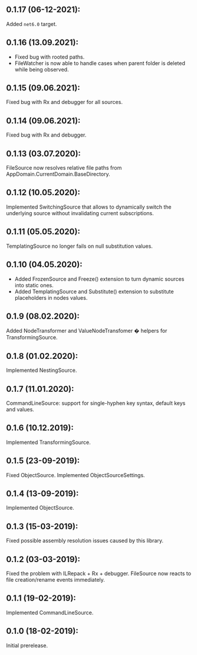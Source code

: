 ## 0.1.17 (06-12-2021):

Added `net6.0` target.

## 0.1.16 (13.09.2021):

- Fixed bug with rooted paths.
- FileWatcher is now able to handle cases when parent folder is deleted while being observed.

## 0.1.15 (09.06.2021):

Fixed bug with Rx and debugger for all sources.

## 0.1.14 (09.06.2021):

Fixed bug with Rx and debugger.

## 0.1.13 (03.07.2020):

FileSource now resolves relative file paths from AppDomain.CurrentDomain.BaseDirectory.

## 0.1.12 (10.05.2020):

Implemented SwitchingSource that allows to dynamically switch the underlying source without invalidating current subscriptions.

## 0.1.11 (05.05.2020):

TemplatingSource no longer fails on null substitution values.

## 0.1.10 (04.05.2020):

- Added FrozenSource and Freeze() extension to turn dynamic sources into static ones.
- Added TemplatingSource and Substitute() extension to substitute placeholders in nodes values.

## 0.1.9 (08.02.2020):

Added NodeTransformer and ValueNodeTransfomer � helpers for TransformingSource.

## 0.1.8 (01.02.2020):

Implemented NestingSource.

## 0.1.7 (11.01.2020):

CommandLineSource: support for single-hyphen key syntax, default keys and values.

## 0.1.6 (10.12.2019):

Implemented TransformingSource.

## 0.1.5 (23-09-2019):

Fixed ObjectSource.
Implemented ObjectSourceSettings.

## 0.1.4 (13-09-2019):

Implemented ObjectSource.

## 0.1.3 (15-03-2019):

Fixed possible assembly resolution issues caused by this library.

## 0.1.2 (03-03-2019): 

Fixed the problem with ILRepack + Rx + debugger.
FileSource now reacts to file creation/rename events immediately.

## 0.1.1 (19-02-2019): 

Implemented CommandLineSource.

## 0.1.0 (18-02-2019): 

Initial prerelease.